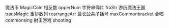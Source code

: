 魔法币 MagicCoin
相反数 opperNum
字符串碎片 fraStr
游历魔法王国 transMagic
重排数列 rearrangeArr
最长公共子括号 maxCommonbracket
合唱 commonsing
射击游戏 shooting